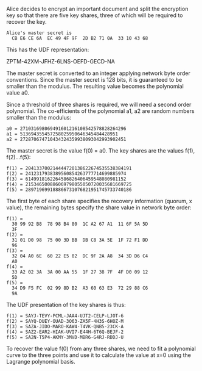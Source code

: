 
Alice decides to encrypt an important document and split the encryption key so that
there are five key shares, three of which will be required to recover the key.

~~~~
Alice's master secret is
  CB E6 CE 6A  EC 49 4F 9F  2D B2 71 0A  33 10 43 68
~~~~

This has the UDF representation:

ZPTM-42XM-JFHZ-6LNS-OEFD-GECD-NA

The master secret is converted to an integer applying network byte order conventions.
Since the master secret is 128 bits, it is guaranteed to be smaller than the modulus.
The resulting value becomes the polynomial value a0.

Since a threshold of three shares is required, we will need a second order polynomial.
The co-efficients of the polynomial a1, a2 are random numbers smaller than the 
modulus:

~~~~
a0 = 271031698069491601216108542578828264296
a1 = 513694355457258025950646345484428951
a2 = 272870674710434324359938093042993902451
~~~~

The master secret is the value f(0) = a0. The key shares are the values f(1), f(2)...f(5):

~~~~
f(1) = 204133700214444720138622674535538384191
f(2) = 2412317938389560854263777714699885974
f(3) = 6149918162264586826406459548080981152
f(4) = 215346500886069798055050720035681669725
f(5) = 289719699188866731076821951745733740186
~~~~

The first byte of each share specifies the recovery information (quorum, x value), the
remaining bytes specify the share value in network byte order:

~~~~
f(1) = 
  30 99 92 B8  78 98 B4 80  1C A2 67 A1  11 6F 5A 5D
  3F
f(2) = 
  31 01 D0 98  75 00 3D BB  DB C8 3A 5E  1F 72 F1 DD
  96
f(3) = 
  32 04 A0 6E  60 22 E5 02  DC 9F 2A A8  34 3D D6 C4
  A0
f(4) = 
  33 A2 02 3A  3A 00 AA 55  1F 27 38 7F  4F D0 09 12
  5D
f(5) = 
  34 D9 F5 FC  02 99 8D B2  A3 60 63 E3  72 29 88 C6
  9A
~~~~

The UDF presentation of the key shares is thus:

~~~~
f(1) = SAYJ-TEVY-PCML-JAA4-UJT2-CELP-LJOT-6
f(2) = SAYQ-DUEY-OUAD-3O63-ZA5F-4H3S-6HOZ-M
f(3) = SAZA-JIDO-MARO-KAW4-T4VK-QNB5-23CK-A
f(4) = SAZ2-EAR2-HIAK-UVI7-E44H-6T6Q-BEJF-2
f(5) = SA2N-T5P4-AKMY-3MVD-MBR6-G4RJ-RDDJ-U
~~~~

To recover the value f(0) from any three shares, we need to fit a polynomial curve to 
the three points and use it to calculate the value at x=0 using the Lagrange polynomial
basis.
